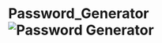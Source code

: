# Password_Generator![Password Generator](https://user-images.githubusercontent.com/87944602/156004583-23bafb8a-f830-4358-aa52-8c47d8edcabf.png)
